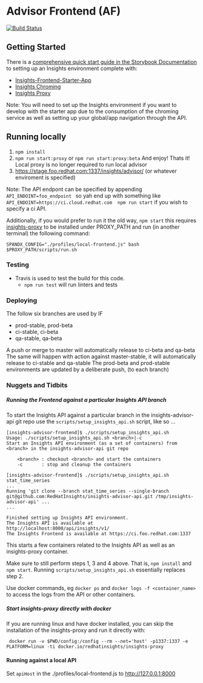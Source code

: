 # Advisor Frontend (AF)

[![Build Status](https://travis-ci.com/RedHatInsights/insights-advisor-frontend.svg?branch=master)](https://travis-ci.com/RedHatInsights/insights-advisor-frontend)
## Getting Started
There is a [comprehensive quick start guide in the Storybook Documentation](https://github.com/RedHatInsights/insights-frontend-storybook/blob/master/src/docs/welcome/quickStart/DOC.md) to setting up an Insights environment complete with:
- [Insights-Frontend-Starter-App](https://github.com/RedHatInsights/insights-frontend-starter-app)
- [Insights Chroming](https://github.com/RedHatInsights/insights-chrome)
- [Insights Proxy](https://github.com/RedHatInsights/insights-proxy)

Note: You will need to set up the Insights environment if you want to develop with the starter app due to the consumption of the chroming service as well as setting up your global/app navigation through the API.
## Running locally
1. `npm install`
2. `npm run start:proxy` or `npm run start:proxy:beta` And enjoy! Thats it! Local proxy is no longer required to run local advisor
3. https://stage.foo.redhat.com:1337/insights/advisor/ (or whatever enviroment is specified)

Note: The API endpont can be specified by appending 
`API_ENDOINT=foo_endpoint ` so yah  end up with something like `API_ENDOINT=https://ci.cloud.redhat.com  npm run start` if you wish to specify a ci API.

Additionally, if you would prefer to run it the old way, `npm start` this requires [insights-proxy](https://github.com/RedHatInsights/insights-proxy) to be installed under PROXY_PATH and run (in another terminal) the following command:

```shell
SPANDX_CONFIG="./profiles/local-frontend.js" bash $PROXY_PATH/scripts/run.sh
```
### Testing
- Travis is used to test the build for this code.
    - `npm run test` will run linters and tests
### Deploying
The follow six branches are used by IF
- prod-stable, prod-beta
- ci-stable, ci-beta
- qa-stable, qa-beta

A push or merge to master will automatically release to ci-beta and qa-beta
The same will happen with action against master-stable, it will automatically release to ci-stable and qa-stable
The prod-beta and prod-stable environments are updated by a deliberate push, (to each branch)

### Nuggets and Tidbits
##### Running the Frontend against a particular Insights API branch
To start the Insights API against a particular branch in the insights-advisor-api git repo use the `scripts/setup_insights_api.sh` script, like so ...

``` shell
[insights-advisor-frontend]$ ./scripts/setup_insights_api.sh
Usage: ./scripts/setup_insights_api.sh <branch>|-c
Start an Insights API environment (as a set of containers) from <branch> in the insights-advisor-api git repo

    <branch> : checkout <branch> and start the containers
    -c       : stop and cleanup the containers

[insights-advisor-frontend]$ ./scripts/setup_insights_api.sh stat_time_series
...
Running 'git clone --branch stat_time_series --single-branch git@github.com:RedHatInsights/insights-advisor-api.git /tmp/insights-advisor-api' ...
...

Finished setting up Insights API environment.
The Insights API is available at http://localhost:8000/api/insights/v1/
The Insights Frontend is available at https://ci.foo.redhat.com:1337
```

This starts a few containers related to the Insights API as well as an insights-proxy container.

Make sure to still perform steps 1, 3 and 4 above.  That is, `npm install` and `npm start`.  Running `scripts/setup_insights_api.sh` essentially replaces step 2.

Use docker commands, eg `docker ps` and `docker logs -f <container_name>` to access the logs from the API or other containers.

##### Start insights-proxy directly with docker
If you are running linux and have docker installed, you can skip the installation of the insights-proxy and run it directly with:
``` shell
 docker run -v $PWD/config:/config --rm --net='host' -p1337:1337 -e PLATFORM=linux -ti docker.io/redhatinsights/insights-proxy
```
#### Running against a local API
Set `apiHost` in the ./profiles/local-frontend.js to http://127.0.0.1:8000
